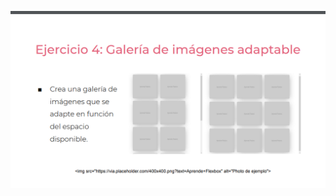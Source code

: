 ![](https://github.com/SamuelESuarezE/practicaModeladoEnCaja/blob/ejercicio_1/storage/img/ejercicio4.png)

